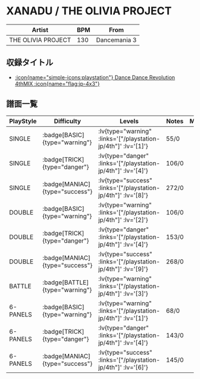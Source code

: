 # XANADU / THE OLIVIA PROJECT

|Artist|BPM|From|
|------|---|----|
|THE OLIVIA PROJECT|130|Dancemania 3|

## 収録タイトル

- [ :icon{name="simple-icons:playstation"} Dance Dance Revolution 4thMIX :icon{name="flag:jp-4x3"} ](/playstation-jp/4th)

## 譜面一覧

|PlayStyle|Difficulty|Levels|Notes|Movie|
|---------|----------|------|-----|-----|
|SINGLE| :badge[BASIC]{type="warning"} | :lv{type="warning" :links='["/playstation-jp/4th"]' :lv='[1]'} |55/0||
|SINGLE| :badge[TRICK]{type="danger"} | :lv{type="danger" :links='["/playstation-jp/4th"]' :lv='[4]'} |106/0||
|SINGLE| :badge[MANIAC]{type="success"} | :lv{type="success" :links='["/playstation-jp/4th"]' :lv='[8]'} |272/0||
|DOUBLE| :badge[BASIC]{type="warning"} | :lv{type="warning" :links='["/playstation-jp/4th"]' :lv='[2]'} |106/0||
|DOUBLE| :badge[TRICK]{type="danger"} | :lv{type="danger" :links='["/playstation-jp/4th"]' :lv='[4]'} |153/0||
|DOUBLE| :badge[MANIAC]{type="success"} | :lv{type="success" :links='["/playstation-jp/4th"]' :lv='[9]'} |268/0||
|BATTLE| :badge[BATTLE]{type="warning"} | :lv{type="warning" :links='["/playstation-jp/4th"]' :lv='[3]'} |||
|6-PANELS| :badge[BASIC]{type="warning"} | :lv{type="warning" :links='["/playstation-jp/4th"]' :lv='[1]'} |68/0||
|6-PANELS| :badge[TRICK]{type="danger"} | :lv{type="danger" :links='["/playstation-jp/4th"]' :lv='[4]'} |143/0||
|6-PANELS| :badge[MANIAC]{type="success"} | :lv{type="success" :links='["/playstation-jp/4th"]' :lv='[6]'} |145/0||
